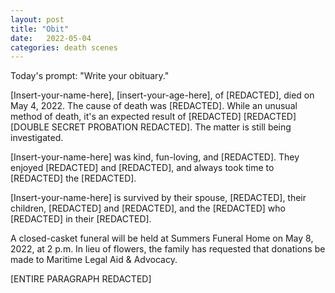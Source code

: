 ```yaml
---
layout: post
title: "Obit"
date:   2022-05-04
categories: death scenes
---
```

Today's prompt: "Write your obituary."

[Insert-your-name-here], [insert-your-age-here], of [REDACTED], died on May 4, 2022. The cause of death was [REDACTED]. While an unusual method of death, it's an expected result of [REDACTED] [REDACTED] [DOUBLE SECRET PROBATION REDACTED]. The matter is still being investigated. 

[Insert-your-name-here] was kind, fun-loving, and [REDACTED]. They enjoyed [REDACTED] and [REDACTED], and always took time to [REDACTED] the [REDACTED].

[Insert-your-name-here] is survived by their spouse, [REDACTED], their children, [REDACTED] and [REDACTED], and the [REDACTED] who [REDACTED] in their [REDACTED].

A closed-casket funeral will be held at Summers Funeral Home on May 8, 2022, at 2 p.m. In lieu of flowers, the family has requested that donations be made to Maritime Legal Aid & Advocacy.

[ENTIRE PARAGRAPH REDACTED]
